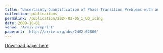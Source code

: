```yaml
---
title: "Uncertainty Quantification of Phase Transition Problems with an Injection Boundary"
collection: publications
permalink: /publication/2024-02-05_1_UQ_icing
date: 2009-10-01
venue: 'Arxiv preprint'
paperurl: 'http://arxiv.org/abs/2402.02806'
---
```


[Download paper here](http://arxiv.org/abs/2402.02806)
